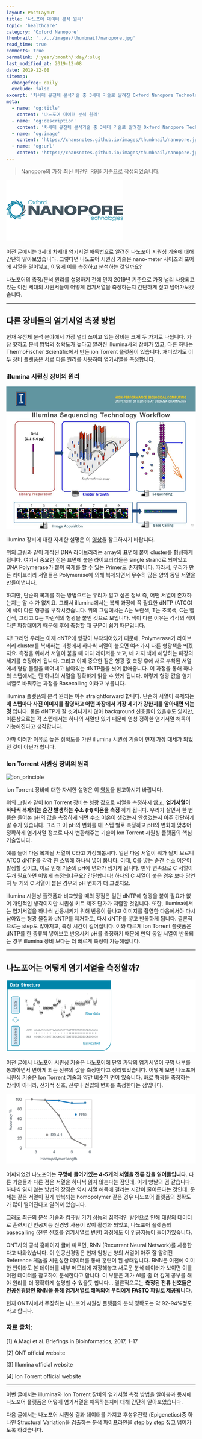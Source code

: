 ```yaml
---
layout: PostLayout
title: '나노포어 데이터 분석 원리'
topic: 'healthcare'
category: 'Oxford Nanopore'
thumbnail: '../../images/thumbnail/nanopore.jpg'
read_time: true
comments: true
permalink: /:year/:month/:day/:slug
last_modified_at: 2019-12-08
date: 2019-12-08
sitemap:
  changefreq: daily
  exclude: false
excerpt: '차세대 유전체 분석기술 중 3세대 기술로 알려진 Oxford Nanopore Technologies사의 나노포어 시퀀싱 데이터가 어떻게 저장되고 분석되는지에 대해 간단히 소개하는 글입니다.'
meta:
  - name: 'og:title'
    content: '나노포어 데이터 분석 원리'
  - name: 'og:description'
    content: '차세대 유전체 분석기술 중 3세대 기술로 알려진 Oxford Nanopore Technologies사의 나노포어 시퀀싱 데이터가 어떻게 저장되고 분석되는지에 대해 간단히 소개하는 글입니다.'
  - name: 'og:image'
    content: 'https://chansnotes.github.io/images/thumbnail/nanopore.jpg'
  - name: 'og:url'
    content: 'https://chansnotes.github.io/images/thumbnail/nanopore.jpg'
---
```


> Nanopore의 가장 최신 버전인 R9을 기준으로 작성되었습니다.

![ont_logo](../../images/nanopore/ont_logo.png)

이전 글에서는 3세대 차세대 염기서열 해독법으로 알려진 나노포어 시퀀싱 기술에 대해 간단히 알아보았습니다.
그렇다면 나노포어 시퀀싱 기술은 nano-meter 사이즈의 포어에 서열을 밀어넣고, 어떻게 이를 측정하고 분석하는 것일까요?

나노포어의 측정/분석 원리를 설명하기 전에 먼저 2019년 기준으로 가장 널리 사용되고 있는 이전 세대의 시퀀서들이 어떻게 염기서열을 측정하는지 간단하게 짚고 넘어가보겠습니다.

---

## 다른 장비들의 염기서열 측정 방법

현재 유전체 분석 분야에서 가장 널리 쓰이고 있는 장비는 크게 두 가지로 나뉩니다.
가장 핫하고 분석 방법의 정확도가 높다고 알려진 illumina사의 장비가 있고, 다른 하나는 ThermoFischer Scientific에서 만든 ion Torrent 플랫폼이 있습니다.
재미있게도 이 두 장비 플랫폼은 서로 다른 원리를 사용하여 염기서열을 측정합니다.

### illumina 시퀀싱 장비의 원리

![illumina_principle](../../images/nanopore/illumina_basecall.jpg)

illumina 장비에 대한 자세한 설명은 이 [영상](https://youtu.be/fCd6B5HRaZ8)을 참고하시기 바랍니다.

위의 그림과 같이 제작된 DNA 라이브러리는 array의 표면에 붙어 cluster를 형성하게 됩니다. 여기서 중요한 점은 표면에 붙은 라이브러리들은 single strand로 되어있고 DNA Polymerase가 붙어 복제를 할 수 있는 Primer도 존재합니다. 따라서, 우리가 만든 라이브러리 서열들은 Polymerase에 의해 복제되면서 무수히 많은 양의 동일 서열을 만들어냅니다.

하지만, 단순히 복제를 하는 방법으로는 우리가 알고 싶은 정보 즉, 어떤 서열이 존재하는지는 알 수 가 없지요. 그래서 illumina에서는 복제 과정에 꼭 필요한 dNTP (ATCG)에 색이 다른 형광을 부착시켰습니다. 위의 그림에서는 A는 노란색, T는 초록색, C는 빨간색, 그리고 G는 파란색의 형광을 붙인 것으로 보입니다. 색이 다른 이유는 각각의 색이 다른 파장대이기 때문에 후에 측정할 때 구분이 쉽기 때문입니다.

자! 그러면 우리는 이제 dNTP에 형광이 부착되어있기 때문에, Polymerase가 라이브러리 cluster를 복제하는 과정에서 하나씩 서열이 붙으면 여러가지 다른 형광색을 띄겠지요.
측정을 위해서 서열이 붙을 때 마다 레이저를 쏘고, 네 가지 색에 해당하는 파장의 세기를 측정하게 됩니다. 그리고 이때 중요한 점은 형광 값 측정 후에 새로 부착된 서열에서 형광 물질을 떼어내고 남아있는 dNTP들을 씻어 없애줍니다. 이 과정을 통해 하나의 스텝에서는 단 하나의 서열을 정확하게 읽을 수 있게 됩니다. 이렇게 형광 값을 염기서열로 바꿔주는 과정을 Basecalling 이라고 부릅니다.

illumina 플랫폼의 분석 원리는 아주 straightforward 합니다.
단순히 서열이 복제되는 **매 스텝마다 사진 이미지를 촬영하고 어떤 파장에서 가장 세기가 강한지를 알아내면 되는 것** 입니다. 물론 dNTP가 잘 씻겨나가지 않아 background 신호들이 있을수도 있지만, 이론상으로는 각 스텝에서는 하나의 서열만 있기 때문에 엄청 정확한 염기서열 해독이 가능해진다고 생각합니다.

아마 이러한 이유로 높은 정확도를 가진 illumina 시퀀싱 기술이 현재 가장 대세가 되었던 것이 아닌가 합니다.

### Ion Torrent 시퀀싱 장비의 원리

![ion_principle](https://chansnotes.github.io/images/nanopore/iontorrent.png)

Ion Torrent 장비에 대한 자세한 설명은 이 [영상](https://youtu.be/DyijNS0LWBY)을 참고하시기 바랍니다.

위의 그림과 같이 Ion Torrent 장비는 형광 값으로 서열을 측정하지 않고, **염기서열이 하나씩 복제되는 순간 발생하는 수소 (H) 이온을 측정** 하게 됩니다. 우리가 살면서 한 번쯤은 들어본 pH의 값을 측정하게 되면 수소 이온이 생겼는지 안생겼는지 아주 간단하게 알 수가 있습니다. 그리고 이 pH의 변화를 매 스텝 별로 측정하고 pH의 변화에 맞추어 정확하게 염기서열 정보로 다시 변환해주는 기술이 Ion Torrent 시퀀싱 플랫폼의 핵심 기술입니다.

예를 들어 다음 복제될 서열이 C라고 가정해봅시다. 일단 다음 서열이 뭐가 될지 모르니 ATCG dNTP를 각각 한 스텝에 하나씩 넣어 봅니다. 이때, C를 넣는 순간 수소 이온이 발생할 것이고, 이로 인해 기존의 pH에 변화가 생기게 됩니다. 만약 연속으로 C 서열이 두개 필요하면 어떻게 측정되냐구요?
간단합니다! 하나의 C 서열이 붙은 경우 보다 당연히 두 개의 C 서열이 붙은 경우의 pH 변화가 더 크겠지요.

illumina 시퀀싱 플랫폼과 비교했을 때의 장점은 일단 dNTP에 형광을 붙이 필요가 없어 개인적인 생각이지만 시퀀싱 키트 제조 단가가 저렴할 것입니다.
또한, illumina에서는 염기서열을 하나씩 반응시키기 위해 반응이 끝나고 이미지를 촬영한 다음에서야 다시 남아있는 형광 물질과 dNTP를 제거하고, 다시 dNTP를 넣고 반복하게 됩니다. 결론적으로는 step도 많아지고, 측정 시간이 길어집니다.
이와 다르게 Ion Torrent 플랫폼은 dNTP를 한 종류씩 넣어보고 반응시켜 pH를 측정하기 때문에 만약 동일 서열이 반복되는 경우 illumina 장비 보다는 더 빠르게 측정이 가능해집니다.

---

## 나노포어는 어떻게 염기서열을 측정할까?

![ont_principle](../../images/nanopore/ont_signal.png)

이전 글에서 나노포어 시퀀싱 기술은 나노포어에 단일 가닥의 염기서열이 구멍 내부를 통과하면서 변하게 되는 전류의 값을 측정한다고 정리했었습니다.
어떻게 보면 나노포어 시퀀싱 기술은 Ion Torrent 기술과 약간 비슷한 면이 있습니다.
바로 형광을 측정하는 방식이 아니라, 전기적 신호, 전류나 전압의 변화를 측정한다는 점입니다.

![ont_homopolymer](../../images/nanopore/ont_homopolymer.png)

어찌되었건 나노포어는 **구멍에 들어가있는 4-5개의 서열을 전류 값을 읽어들입니다.** 다른 기술들과 다른 점은 서열을 하나씩 읽지 않는다는 점인데, 이게 양날의 검 같습니다.
하나씩 읽지 않는 방법의 장점은 역시 서열 해독에 걸리는 시간이 줄어든다는 것인데, 문제는 같은 서열이 길게 반복되는 homopolymer 같은 경우 나노포어 플랫폼의 정확도가 많이 떨어진다고 알려져 있습니다.

그래도 최근의 분석 기술과 컴퓨팅 기기 성능의 집약적인 발전으로 인해 대량의 데이터로 훈련시킨 인공지능 신경망 사용이 많이 활성화 되었고, 나노포어 플랫폼의 basecalling (전류 신호를 염기서열로 변환) 과정에도 이 인공지능이 들어가있습니다.

ONT사의 공식 홈페이지 글에 따르면, RNN (Recurrent Neural Network)를 사용한다고 나와있습니다. 이 인공신경망은 현재 엄청난 양의 서열이 아주 잘 알려진 Reference 게놈을 시퀀싱한 데이터를 통해 훈련이 된 상태입니다. RNN은 이전에 이미 한 번이라도 본 데이터를 내부 메모리에 저장해놓고 새로운 분석 데이터가 보이면 이를 이전 데이터를 참고하여 분석한다고 합니다. 이 부분은 제가 AI를 좀 더 깊게 공부를 해야 원리를 더 정확하게 설명할 수 있을듯 합니다...
결론적으로는 **측정된 전류 신호들은 인공신경망인 RNN을 통해 염기서열로 해독되어 우리에게 FASTQ 파일로 제공됩니다.**

현재 ONT사에서 주장하는 나노포어 시퀀싱 플랫폼의 분석 정확도는 약 92-94%정도 라고 합니다.

### 자료 출처:

[1] A.Magi et al. Briefings in Bioinformatics, 2017, 1-17

[2] ONT official website

[3] Illumina official website

[4] Ion Torrent official website

---

이번 글에서는 illumina와 Ion Torrent 장비의 염기서열 측정 방법을 알아봄과 동시에 나노포어 플랫폼은 어떻게 염기서열을 해독하는지에 대해 간단히 알아보았습니다.

다음 글에서는 나노포어 시퀀싱 결과 데이터를 가지고 후성유전학 (Epigenetics)중 하나인 Structural Variation을 검출하는 분석 파이프라인을 step by step 짚고 넘어가도록 하겠습니다.
